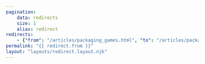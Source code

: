 ```yaml
---
pagination:
    data: redirects
    size: 1
    alias: redirect
redirects:
    - {"from": "/articles/packaging_games.html", "to": "/articles/packaging_games/" }
permalink: "{{ redirect.from }}"
layout: "layouts/redirect.layout.njk"
---
```


